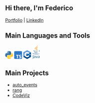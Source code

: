 ## Hi there, I'm Federico

[Portfolio](https://portfolio.federicocecchinato.com) | [Linkedln](https://www.linkedin.com/in/federico-cecchinato)

## Main Languages and Tools

<img src="/pylogo.png" width="25"> <img src="tslogo.png" width="25"> <img src="/cpplogo.png" width="25"> <img src="/javalogo.png" width="25">

## Main Projects

- [auto_events](https://github.com/auto_events)
- [rang](https://github.com/fedecech/rang)
- [CodeViz](https://github.com/fedecech/codeviz)
